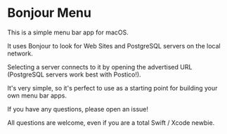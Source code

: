 # Bonjour Menu

This is a simple menu bar app for macOS.

It uses Bonjour to look for Web Sites and PostgreSQL servers on the local network.

Selecting a server connects to it by opening the advertised URL (PostgreSQL servers work best with Postico!).

It's very simple, so it's perfect to use as a starting point for building your own menu bar apps.

If you have any questions, please open an issue! 

All questions are welcome, even if you are a total Swift / Xcode newbie.
